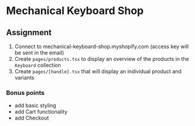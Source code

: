 # Mechanical Keyboard Shop

## Assignment

1. Connect to mechanical-keyboard-shop.myshopify.com (access key will be sent in the email)
2. Create `pages/products.tsx` to display an overview of the products in the `Keyboard` collection
3. Create `pages/[handle].tsx` that will display an individual product and variants 

### Bonus points

- add basic styling
- add Cart functionality
- add Checkout 